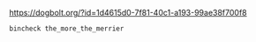 
<https://dogbolt.org/?id=1d4615d0-7f81-40c1-a193-99ae38f700f8>

```bash
bincheck the_more_the_merrier
```
